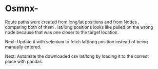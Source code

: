 # Osmnx-
Route paths were created from long/lat positions and from Nodes , comparing both of them .
lat/long positions looks like pulled on the wrong node because that was one closer to the target location.

Next: Update it with selenium to fetch lat/long position instead of being manually entered.

Next: Automate the downloaded csv lat/long by loading it to the correct place with pandas.
